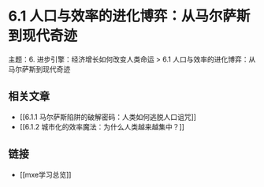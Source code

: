 # 6.1 人口与效率的进化博弈：从马尔萨斯到现代奇迹

主题：6. 进步引擎：经济增长如何改变人类命运 > 6.1 人口与效率的进化博弈：从马尔萨斯到现代奇迹

## 相关文章

- [[6.1.1 马尔萨斯陷阱的破解密码：人类如何逃脱人口诅咒]]
- [[6.1.2 城市化的效率魔法：为什么人类越来越集中？]]

## 链接

- [[mxe学习总览]]
